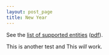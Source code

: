 ```yaml
---
layout: post_page
title: New Year
---
```


See the [list of supported entities][ent_html] ([pdf][ent_pdf]).

[ent_html]: http://maruku.rubyforge.org/entity_test.html
[ent_pdf]: http://maruku.rubyforge.org/entity_test.pdf


This is another test and <span>This *will* work.</span>


<script type="text/javascript" src="jquery-1.2.6.min.js">
</script>

<script type="text/javascript">
$(document).ready(function(){
 $("#msgid").html("This is Hello World by JQuery");
});
</script>

